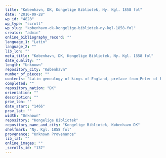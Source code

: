 ```yaml
---
title: "København, DK, Kongelige Bibliotek, Ny. Kgl. 1858 fol"
date: "2016-09-28"
wp_id: "4828"
wp_type: "scroll"
wp_slug: "kobenhavn-dk-kongelige-bibliotek-ny-kgl-1858-fol"
creator: "admin"
online_bibliography_record: ""
language_1: "Latin"
language_2: ""
lib_lon: ""
meta_title: "København, DK, Kongelige Bibliotek, Ny. Kgl. 1858 fol"
date_quality: ""
length: "Unknown"
repository_city: "København"
number_of_pieces: ""
contents: "Latin genealogy of kings of England, preface from Peter of Poitiers. Text is Lyell B."
completed: ""
repository_nation: "DK"
orientation: ""
description: ""
prov_lon: ""
date_start: "1466"
prov_lat: ""
width: "Unknown"
repository: "Kongelige Bibliotek"
repository_name_and_city: "Kongelige Bibliotek, København DK"
shelfmark: "Ny. Kgl. 1858 fol"
provenance: "Unknown Provenance"
lib_lat: ""
online_images: ""
_scrolls_id: "137"
---
```



